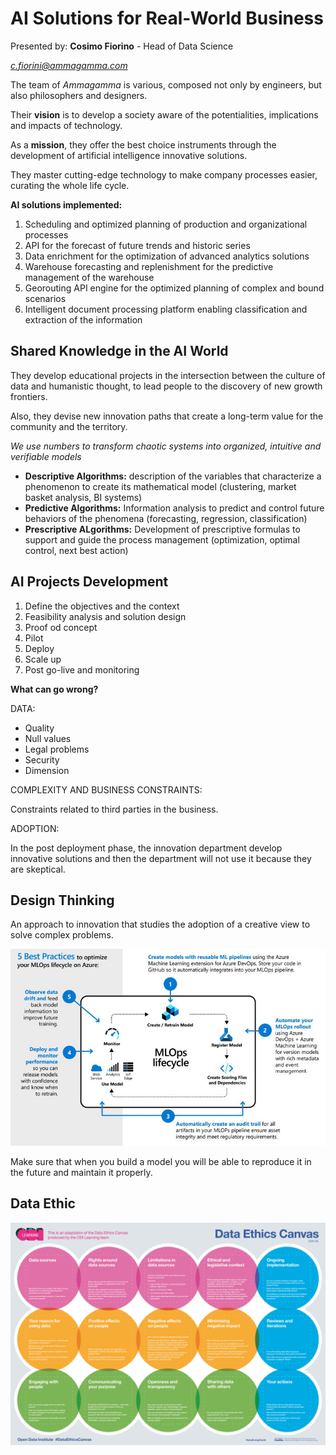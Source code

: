 # AI Solutions for Real-World Business

Presented by: **Cosimo Fiorino** - Head of Data Science

*c.fiorini@ammagamma.com*

The team of *Ammagamma* is various, composed not only by engineers, but also philosophers and designers.

Their **vision** is to develop a society aware of the potentialities, implications and impacts of technology.

As a **mission**, they offer the best choice instruments through the development of artificial intelligence innovative solutions.

They master cutting-edge technology to make company processes easier, curating the whole life cycle.

**AI solutions implemented:**

1. Scheduling and optimized planning of production and organizational processes
2. API for the forecast of future trends and historic series
3. Data enrichment for the optimization of advanced analytics solutions
4. Warehouse forecasting and replenishment for the predictive management of the warehouse
5. Georouting API engine for the optimized planning of complex and bound scenarios
6. Intelligent document processing platform enabling classification and extraction of the information

## Shared Knowledge in the AI World

They develop educational projects in the intersection between the culture of data and humanistic thought, to lead people to the discovery of new growth frontiers.

Also, they devise new innovation paths that create a long-term value for the community and the territory.

*We use numbers to transform chaotic systems into organized, intuitive and verifiable models*

- **Descriptive Algorithms:** description of the variables that characterize a phenomenon to create its mathematical model (clustering, market basket analysis, BI systems)
- **Predictive Algorithms:** Information analysis to predict and control future behaviors of the phenomena (forecasting, regression, classification)
- **Prescriptive ALgorithms:** Development of prescriptive formulas to support and guide the process management (optimization, optimal control, next best action)

## AI Projects Development

1. Define the objectives and the context
2. Feasibility analysis and solution design
3. Proof od concept
4. Pilot
5. Deploy
6. Scale up
7. Post go-live and monitoring

**What can go wrong?**

DATA:

- Quality
- Null values
- Legal problems
- Security
- Dimension

COMPLEXITY AND BUSINESS CONSTRAINTS:

Constraints related to third parties in the business.

ADOPTION:

In the post deployment phase, the innovation department develop innovative solutions and then the department will not use it because they are skeptical. 

## Design Thinking

An approach to innovation that studies the adoption of a creative view to solve complex problems.

![](mlops.jpg)

Make sure that when you build a model you will be able to reproduce it in the future and maintain it properly.

## Data Ethic

![](ethic.jpg)


